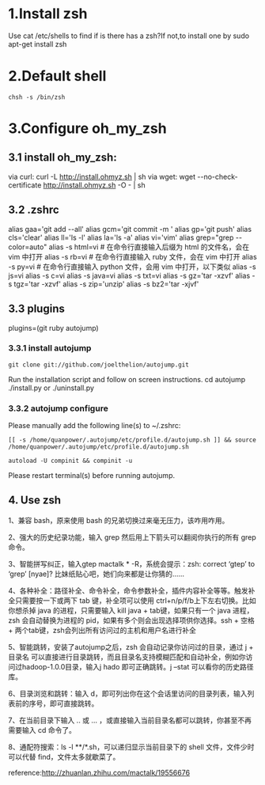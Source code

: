 # 1.Install zsh
Use
	cat /etc/shells
to find if is there has a zsh?If not,to install one by
	sudo apt-get install zsh

# 2.Default shell
	chsh -s /bin/zsh

# 3.Configure oh_my_zsh
## 3.1 install oh_my_zsh:

via curl:
curl -L http://install.ohmyz.sh | sh
via wget:
wget --no-check-certificate http://install.ohmyz.sh -O - | sh

## 3.2 .zshrc

alias gaa='git add --all'
alias gcm='git commit -m '
alias gp='git push'
alias cls='clear'
alias ll='ls -l'
alias la='ls -a'
alias vi='vim'
alias grep="grep --color=auto"
alias -s html=vi   # 在命令行直接输入后缀为 html 的文件名，会在 vim 中打开
alias -s rb=vi     # 在命令行直接输入 ruby 文件，会在 vim 中打开
alias -s py=vi     # 在命令行直接输入 python 文件，会用 vim 中打开，以下类似
alias -s js=vi
alias -s c=vi
alias -s java=vi
alias -s txt=vi
alias -s gz='tar -xzvf'
alias -s tgz='tar -xzvf'
alias -s zip='unzip'
alias -s bz2='tar -xjvf'

## 3.3 plugins
plugins=(git ruby autojump)

### 3.3.1 install autojump

	git clone git://github.com/joelthelion/autojump.git

Run the installation script and follow on screen instructions.
	cd autojump
	./install.py or ./uninstall.py

### 3.3.2 autojump configure
Please manually add the following line(s) to ~/.zshrc:

	[[ -s /home/quanpower/.autojump/etc/profile.d/autojump.sh ]] && source /home/quanpower/.autojump/etc/profile.d/autojump.sh

	autoload -U compinit && compinit -u

Please restart terminal(s) before running autojump.

## 4. Use zsh

1、兼容 bash，原来使用 bash 的兄弟切换过来毫无压力，该咋用咋用。

2、强大的历史纪录功能，输入 grep 然后用上下箭头可以翻阅你执行的所有 grep 命令。

3、智能拼写纠正，输入gtep mactalk * -R，系统会提示：zsh: correct ‘gtep’ to ‘grep’ [nyae]? 比妹纸贴心吧，她们向来都是让你猜的……

4、各种补全：路径补全、命令补全，命令参数补全，插件内容补全等等。触发补全只需要按一下或两下 tab 键，补全项可以使用 ctrl+n/p/f/b上下左右切换。比如你想杀掉 java 的进程，只需要输入 kill java + tab键，如果只有一个 java 进程，zsh 会自动替换为进程的 pid，如果有多个则会出现选择项供你选择。ssh + 空格 + 两个tab键，zsh会列出所有访问过的主机和用户名进行补全

5、智能跳转，安装了autojump之后，zsh 会自动记录你访问过的目录，通过 j + 目录名 可以直接进行目录跳转，而且目录名支持模糊匹配和自动补全，例如你访问过hadoop-1.0.0目录，输入j hado 即可正确跳转。j –stat 可以看你的历史路径库。

6、目录浏览和跳转：输入 d，即可列出你在这个会话里访问的目录列表，输入列表前的序号，即可直接跳转。

7、在当前目录下输入 .. 或 … ，或直接输入当前目录名都可以跳转，你甚至不再需要输入 cd 命令了。

8、通配符搜索：ls -l **/*.sh，可以递归显示当前目录下的 shell 文件，文件少时可以代替 find，文件太多就歇菜了。

reference:http://zhuanlan.zhihu.com/mactalk/19556676
